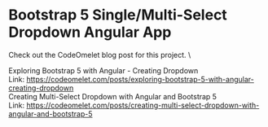 # Bootstrap 5 Single/Multi-Select Dropdown Angular App

Check out the CodeOmelet blog post for this project.
\

Exploring Bootstrap 5 with Angular - Creating Dropdown\
Link: https://codeomelet.com/posts/exploring-bootstrap-5-with-angular-creating-dropdown
\
Creating Multi-Select Dropdown with Angular and Bootstrap 5\
Link: https://codeomelet.com/posts/creating-multi-select-dropdown-with-angular-and-bootstrap-5
